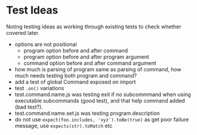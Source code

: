 # Test Ideas

Noting testing ideas as working through existing tests to check whether covered later.

- options are not positional
  - program option before and after command
  - program option before and after program argument
  - command option before and after command argument
- how much is parsing of program same as parsing of command, how much needs testing both program and command?
- add a test of global Command exposed on import
- test `.on()` variations
- test.command.name.js was testing exit if no subcommmand when using executable subcommands (good test), and that help command added (bad test?).
- test.command.name.set.js was testing program.description
- do not use `expect(foo.includes, 'xyz').toBe(true)` as get poor failure message, use `expects(str).toMatch` etc
